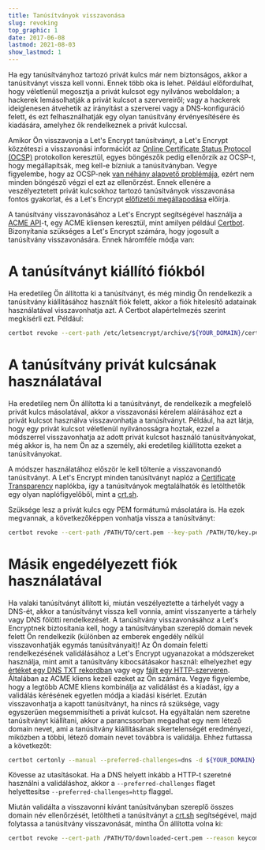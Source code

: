 ```yaml
---
title: Tanúsítványok visszavonása
slug: revoking
top_graphic: 1
date: 2017-06-08
lastmod: 2021-08-03
show_lastmod: 1
---
```



Ha egy tanúsítványhoz tartozó privát kulcs már nem biztonságos, akkor a tanúsítványt vissza kell vonni. Ennek több oka is lehet. Például előfordulhat, hogy véletlenül megosztja a privát kulcsot egy nyilvános weboldalon; a hackerek lemásolhatják a privát kulcsot a szervereiről; vagy a hackerek ideiglenesen átvehetik az irányítást a szerverei vagy a DNS-konfiguráció felett, és ezt felhasználhatják egy olyan tanúsítvány érvényesítésére és kiadására, amelyhez ők rendelkeznek a privát kulccsal.

Amikor Ön visszavonja a Let's Encrypt tanúsítványt, a Let's Encrypt közzéteszi a visszavonási információt az [Online Certificate Status Protocol (OCSP)](https://en.wikipedia.org/wiki/Online_Certificate_Status_Protocol) protokollon keresztül, egyes böngészők pedig ellenőrzik az OCSP-t, hogy megállapítsák, meg kell-e bízniuk a tanúsítványban. Vegye figyelembe, hogy az OCSP-nek [van néhány alapvető problémája](https://www.imperialviolet.org/2011/03/18/revocation.html), ezért nem minden böngésző végzi el ezt az ellenőrzést. Ennek ellenére a veszélyeztetett privát kulcsokhoz tartozó tanúsítványok visszavonása fontos gyakorlat, és a Let's Encrypt [előfizetői megállapodása](/repository) előírja.

A tanúsítvány visszavonásához a Let's Encrypt segítségével használja a [ACME API](https://github.com/letsencrypt/boulder/blob/master/docs/acme-divergences.md)-t, egy ACME kliensen keresztül, mint amilyen például [Certbot](https://certbot.eff.org/). Bizonyítania szükséges a Let's Encrypt számára, hogy jogosult a tanúsítvány visszavonására. Ennek háromféle módja van:

# A tanúsítványt kiállító fiókból

Ha eredetileg Ön állította ki a tanúsítványt, és még mindig Ön rendelkezik a tanúsítvány kiállításához használt fiók felett, akkor a fiók hitelesítő adatainak használatával visszavonhatja azt. A Certbot alapértelmezés szerint megkísérli ezt. Például:

```bash
certbot revoke --cert-path /etc/letsencrypt/archive/${YOUR_DOMAIN}/cert1.pem --reason keycompromise
```

# A tanúsítvány privát kulcsának használatával

Ha eredetileg nem Ön állította ki a tanúsítványt, de rendelkezik a megfelelő privát kulcs másolatával, akkor a visszavonási kérelem aláírásához ezt a privát kulcsot használva visszavonhatja a tanúsítványt. Például, ha azt látja, hogy egy privát kulcsot véletlenül nyilvánosságra hoztak, ezzel a módszerrel visszavonhatja az adott privát kulcsot használó tanúsítványokat, még akkor is, ha nem Ön az a személy, aki eredetileg kiállította ezeket a tanúsítványokat.

A módszer használatához először le kell töltenie a visszavonandó tanúsítványt. A Let's Encrypt minden tanúsítványt naplóz a [Certificate Transparency](https://www.certificate-transparency.org/) naplókba, így a tanúsítványok megtalálhatók és letölthetők egy olyan naplófigyelőből, mint a [crt.sh](https://crt.sh/).

Szüksége lesz a privát kulcs egy PEM formátumú másolatára is. Ha ezek megvannak, a következőképpen vonhatja vissza a tanúsítványt:

```bash
certbot revoke --cert-path /PATH/TO/cert.pem --key-path /PATH/TO/key.pem --reason keycompromise
```

# Másik engedélyezett fiók használatával

Ha valaki tanúsítványt állított ki, miután veszélyeztette a tárhelyét vagy a DNS-ét, akkor a tanúsítványt vissza kell vonnia, amint visszanyerte a tárhely vagy DNS fölötti rendelkezését. A tanúsítvány visszavonásához a Let's Encryptnek biztosítania kell, hogy a tanúsítványban szereplő domain nevek felett Ön rendelkezik (különben az emberek engedély nélkül visszavonhatják egymás tanúsítványait)! Az Ön domain feletti rendelkezésének validálásához a Let's Encrypt ugyanazokat a módszereket használja, mint amit a tanúsítvány kibocsátásakor használ: elhelyezhet egy [értéket egy DNS TXT rekordban](https://tools.ietf.org/html/rfc8555#section-8.4) vagy egy [fájlt egy HTTP-szerveren](https://tools.ietf.org/html/rfc8555#section-8.3). Általában az ACME kliens kezeli ezeket az Ön számára. Vegye figyelembe, hogy a legtöbb ACME kliens kombinálja az validálást és a kiadást, így a validálás kérésének egyetlen módja a kiadási kísérlet. Ezután visszavonhatja a kapott tanúsítványt, ha nincs rá szüksége, vagy egyszerűen megsemmisítheti a privát kulcsot. Ha egyáltalán nem szeretne tanúsítványt kiállítani, akkor a parancssorban megadhat egy nem létező domain nevet, ami a tanúsítvány kiállításának sikertelenségét eredményezi, miközben a többi, létező domain nevet továbbra is validálja. Ehhez futtassa a következőt:

```bash
certbot certonly --manual --preferred-challenges=dns -d ${YOUR_DOMAIN} -d nonexistent.${YOUR_DOMAIN}
```

Kövesse az utasításokat. Ha a DNS helyett inkább a HTTP-t szeretné használni a validáláshoz, akkor a `--preferred-challenges` flaget helyettesítse `--preferred-challenges=http` flaggel.

Miután validálta a visszavonni kívánt tanúsítványban szereplő összes domain név ellenőrzését, letöltheti a tanúsítványt a [crt.sh](https://crt.sh/) segítségével, majd folytassa a tanúsítvány visszavonását, mintha Ön állította volna ki:

```bash
certbot revoke --cert-path /PATH/TO/downloaded-cert.pem --reason keycompromise
```
